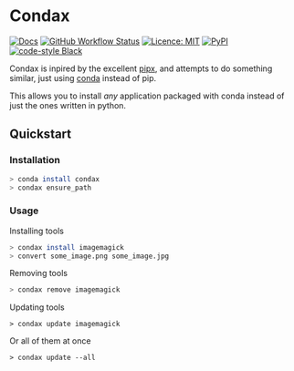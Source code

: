 # Condax

[![Docs](https://img.shields.io/badge/docs-mkdocs-informational)](https://mariusvniekerk.github.com/condax)
[![GitHub Workflow Status](https://img.shields.io/github/workflow/status/mariusvniekerk/condax/Python%20package)](https://github.com/mariusvniekerk/condax/actions?query=workflow%3A%22Python+package%22)
[![Licence: MIT](https://img.shields.io/github/license/mariusvniekerk/condax)](https://github.com/mariusvniekerk/condax/blob/master/LICENSE-MIT)
[![PyPI](https://img.shields.io/pypi/v/condax)](https://pypi.org/project/condax)
[![code-style Black](https://img.shields.io/badge/code%20style-black-000000.svg)](https://https://github.com/psf/black)


Condax is inpired by the excellent [pipx](https://github.com/pipxproject/pipx), and attempts to do something similar, just using [conda](https://conda.io/) instead of pip.

This allows you to install *any* application packaged with conda instead of just the ones  written in python.

## Quickstart

### Installation

```bash
> conda install condax
> condax ensure_path
```

### Usage

Installing tools

```bash
> condax install imagemagick
> convert some_image.png some_image.jpg
```

Removing tools

```bash
> condax remove imagemagick
```

Updating tools

```
> condax update imagemagick
```

Or all of them at once

```
> condax update --all
```
